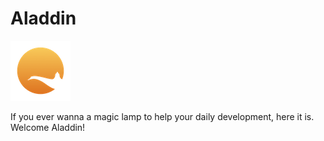 # Aladdin

![icon](./img/icon_small.png)

If you ever wanna a magic lamp to help your daily development, here it is. Welcome Aladdin!


